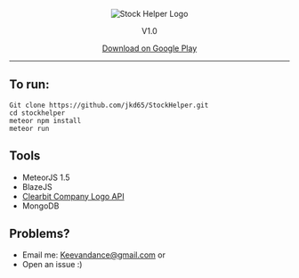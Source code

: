 <p align="center" height="50">
  <img src="http://i.imgur.com/DQlmMSr.png" alt="Stock Helper Logo"/>
</p>

<p align="center">
  V1.0
</p>

<p align="center">
  <a href="https://play.google.com/store/apps/details?id=com.id1u8pue9ln47yozb3ehw&hl=en">Download on Google Play</a>
</p>

--------------------------------------------

## To run:

```
Git clone https://github.com/jkd65/StockHelper.git
cd stockhelper
meteor npm install
meteor run
```

## Tools

* MeteorJS 1.5
* BlazeJS
* [Clearbit Company Logo API](http://blog.clearbit.com/logo/)
* MongoDB

## Problems?

* Email me: Keevandance@gmail.com
or
* Open an issue :)
